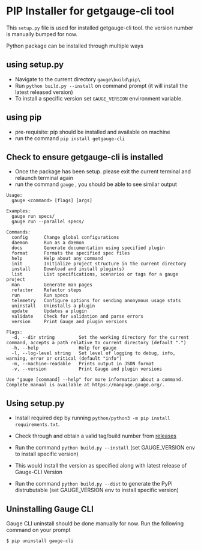# PIP Installer for getgauge-cli tool

This `setup.py` file is used for installed getgauge-cli tool.
the version number is manually bumped for now.

Python package can be installed through multiple ways

## using setup.py

- Navigate to the current directory `gauge\build\pip\`
- Run `python build.py --install` on command prompt (it will install the latest released version)
- To install a specific version set `GAUGE_VERSION` environment variable.

## using pip

- pre-requisite: pip should be installed and available on machine
- run the command `pip install getgauge-cli`

## Check to ensure getgauge-cli is installed

- Once the package has been setup. please exit the current terminal and relaunch terminal again
- run the command `gauge` , you should be able to see similar output
```
Usage:
  gauge <command> [flags] [args]

Examples:
  gauge run specs/
  gauge run --parallel specs/

Commands:
  config      Change global configurations
  daemon      Run as a daemon
  docs        Generate documentation using specified plugin
  format      Formats the specified spec files
  help        Help about any command
  init        Initialize project structure in the current directory
  install     Download and install plugin(s)
  list        List specifications, scenarios or tags for a gauge project
  man         Generate man pages
  refactor    Refactor steps
  run         Run specs
  telemetry   Configure options for sending anonymous usage stats
  uninstall   Uninstalls a plugin
  update      Updates a plugin
  validate    Check for validation and parse errors
  version     Print Gauge and plugin versions

Flags:
  -d, --dir string         Set the working directory for the current command, accepts a path relative to current directory (default ".")
  -h, --help               Help for gauge
  -l, --log-level string   Set level of logging to debug, info, warning, error or critical (default "info")
  -m, --machine-readable   Prints output in JSON format
  -v, --version            Print Gauge and plugin versions

Use "gauge [command] --help" for more information about a command.
Complete manual is available at https://manpage.gauge.org/.
```

## Using setup.py
- Install required dep by running `python/python3 -m pip install requirements.txt`.
- Check through and obtain a valid tag/build number from [releases](https://github.com/getgauge/gauge/releases)
- Run the command `python build.py --install` (set GAUGE_VERSION env to install specific version)
- This would install the version as specified along with latest release of Gauge-CLI Version

- Run the command `python build.py --dist` to generate the PyPi distrubutable (set GAUGE_VERSION env to install specific version)

## Uninstalling Gauge CLI

Gauge CLI uninstall should be done manually for now.
Run the following command on your prompt
```
$ pip uninstall gauge-cli
```
